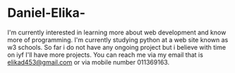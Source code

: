 # Daniel-Elika-
I'm currently interested in learning more about web development and know more of programming.
I'm currently studying python at a web site known as w3 schools.
So far i do not have any ongoing project but i believe with time on iyf I'll have more projects.
You can reach me via my email that is elikad453@gmail.com or via mobile number 011369163.
